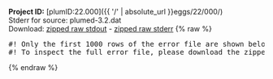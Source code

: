 **Project ID:** [plumID:22.000]({{ '/' | absolute_url }}eggs/22/000/)  
Stderr for source:  plumed-3.2.dat   
Download: [zipped raw stdout](plumed-3.2.dat.plumed.stdout.txt.zip) - [zipped raw stderr](plumed-3.2.dat.plumed.stderr.txt.zip) 
{% raw %}
<pre>
#! Only the first 1000 rows of the error file are shown below
#! To inspect the full error file, please download the zipped raw stderr file above
</pre>
{% endraw %}
